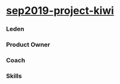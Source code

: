 # [sep2019-project-kiwi](https://en.wikipedia.org/wiki/Kiwi)


### Leden



### Product Owner



### Coach



### Skills 
